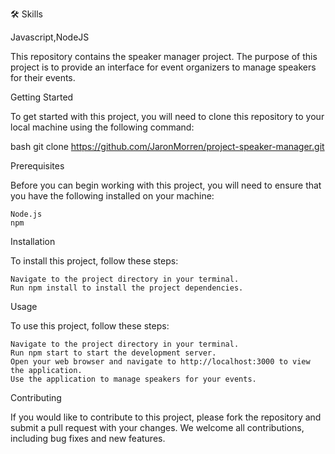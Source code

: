 🛠 Skills

Javascript,NodeJS

This repository contains the speaker manager project. The purpose of this project is to provide an interface for event organizers to manage speakers for their events.

Getting Started

To get started with this project, you will need to clone this repository to your local machine using the following command:

bash git clone https://github.com/JaronMorren/project-speaker-manager.git

Prerequisites

Before you can begin working with this project, you will need to ensure that you have the following installed on your machine:

    Node.js
    npm

Installation

To install this project, follow these steps:

    Navigate to the project directory in your terminal.
    Run npm install to install the project dependencies.

Usage

To use this project, follow these steps:

    Navigate to the project directory in your terminal.
    Run npm start to start the development server.
    Open your web browser and navigate to http://localhost:3000 to view the application.
    Use the application to manage speakers for your events.

Contributing

If you would like to contribute to this project, please fork the repository and submit a pull request with your changes. We welcome all contributions, including bug fixes and new features.
